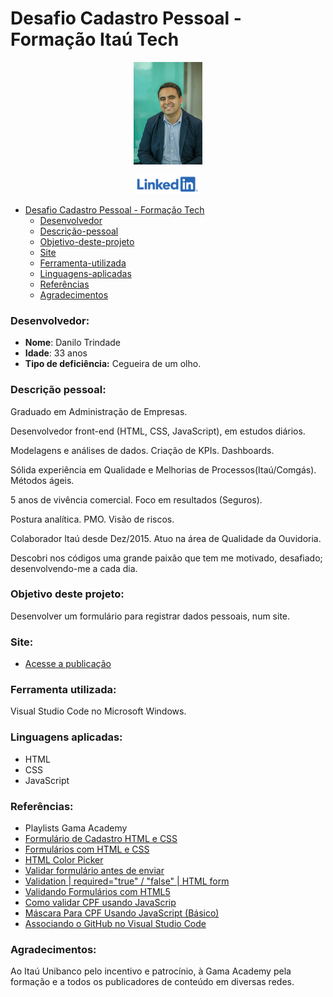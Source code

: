 # Desafio Cadastro Pessoal - Formação Itaú Tech

<p style="text-align: center">
 <img alt="Danilo Trindade" src="assets/imagens/danilo.jpg" height="164px" />
</p>

<p style="text-align: center">
 <a href="https://www.linkedin.com/in/danilo-trindade-b19b93131/">
  <img alt="Linkedin" src="assets/imagens/LinkedIn2.png" height="30px" />
 </a>
</p>

- [Desafio Cadastro Pessoal - Formação Tech](#desafio-cadastro-pessoal---formação-tech)
    - [Desenvolvedor](#desenvolvedor)
    - [Descrição-pessoal](#descrição)
    - [Objetivo-deste-projeto](#objetivo)
    - [Site](#site)
    - [Ferramenta-utilizada](#ferramenta)
    - [Linguagens-aplicadas](#linguagens)
    - [Referências](#referências)
    - [Agradecimentos](#agradecimentos)

### Desenvolvedor:

- **Nome**: Danilo Trindade
- **Idade**: 33 anos
- **Tipo de deficiência:** Cegueira de um olho.

### Descrição pessoal:

Graduado em Administração de Empresas. 

Desenvolvedor front-end (HTML, CSS, JavaScript), em estudos diários. 

Modelagens e análises de dados. Criação de KPIs. Dashboards. 

Sólida experiência em Qualidade e Melhorias de Processos(Itaú/Comgás). Métodos ágeis. 

5 anos de vivência comercial. Foco em resultados (Seguros). 

Postura analítica. PMO. Visão de riscos. 

Colaborador Itaú desde Dez/2015. Atuo na área de Qualidade da Ouvidoria.

Descobri nos códigos uma grande paixão que tem me motivado, desafiado; desenvolvendo-me a cada dia. 

### Objetivo deste projeto:

Desenvolver um formulário para registrar dados pessoais, num site.

### Site:

- [Acesse a publicação](https://desafioindividual-danilo-trindade-itau.netlify.app/) 

### Ferramenta utilizada:

Visual Studio Code no Microsoft Windows.

### Linguagens aplicadas: 

- HTML
- CSS
- JavaScript

### Referências:

- Playlists Gama Academy
- [Formulário de Cadastro HTML e CSS](https://www.youtube.com/watch?v=6TlHMjUg6r4)
- [Formulários com HTML e CSS](https://www.youtube.com/watch?v=wwqOJ2o84S4)
- [HTML Color Picker](https://www.w3schools.com/colors/colors_picker.asp)
- [Validar formulário antes de enviar](https://pt.stackoverflow.com/questions/221066/validar-formul%C3%A1rio-antes-de-enviar)
- [Validation | required="true" / "false" | HTML form](https://stackoverflow.com/questions/48651166/validation-required-true-false-html-form/48651305)
- [Validando Formulários com HTML5](https://www.devmedia.com.br/html5-validator-validando-formularios-com-html5/28785)
- [Como validar CPF usando JavaScrip](https://www.youtube.com/watch?v=2RKg5XIQCHQ)
- [Máscara Para CPF Usando JavaScript (Básico)](https://www.youtube.com/watch?v=bCxTRGXJhJc)
- [Associando o GitHub no Visual Studio Code](https://www.youtube.com/watch?v=peGUkhXD3Vw)

### Agradecimentos:

Ao Itaú Unibanco pelo incentivo e patrocínio, à Gama Academy pela formação e a todos os publicadores de conteúdo em diversas redes. 
